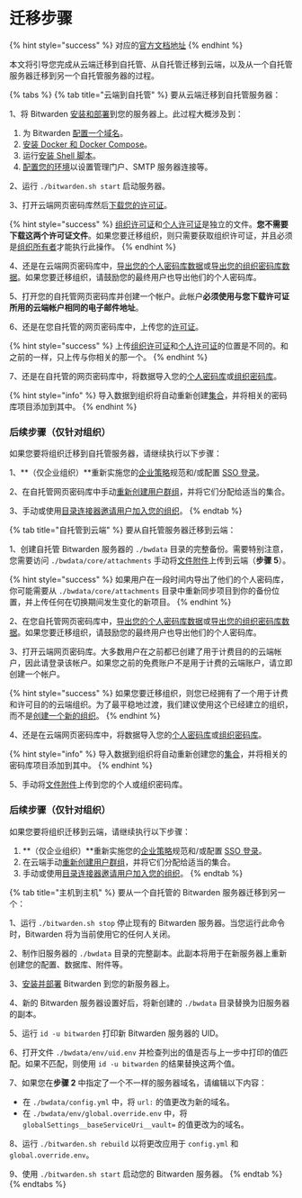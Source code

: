 # 迁移步骤

{% hint style="success" %}
对应的[官方文档地址](https://bitwarden.com/help/article/migration/)
{% endhint %}

本文将引导您完成从云端迁移到自托管、从自托管迁移到云端，以及从一个自托管服务器迁移到另一个自托管服务器的过程。

{% tabs %}
{% tab title="云端到自托管" %}
要从云端迁移到自托管服务器：

1、将 Bitwarden [安装和部署](install-and-deploy-guides/install-and-deploy-linux.md)到您的服务器上。此过程大概涉及到：

1. 为 Bitwarden [配置一个域名](install-and-deploy-guides/install-and-deploy-linux.md#configure-your-domain)。
2. [安装 Docker 和 Docker Compose](install-and-deploy-guides/install-and-deploy-linux.md#install-docker-and-docker-compose)。
3. 运行[安装 Shell 脚本](install-and-deploy-guides/install-and-deploy-linux.md#install-bitwarden)。
4. [配置您的环境](install-and-deploy-guides/install-and-deploy-linux.md#configure-your-environment)以设置管理门户、SMTP 服务器连接等。

2、运行 `./bitwarden.sh start` 启动服务器。

3、打开云端网页密码库然后[下载您的许可证](licensing-for-paid-features.md)。

{% hint style="success" %}
[组织许可证](licensing-for-paid-features.md#organization-license)和[个人许可证](licensing-for-paid-features.md#individual-license)是独立的文件。**您不需要下载这两个许可证文件**。如果您要迁移组织，则只需要获取组织许可证，并且必须是[组织所有者](../admin-console/user-management/member-roles-and-permissions.md)才能执行此操作。
{% endhint %}

4、还是在云端网页密码库中，[导出您的个人密码库数据](../import-export/export-vault-data.md#export-a-personal-vault)或[导出您的组织密码库数据](../import-export/export-vault-data.md#export-an-organization-vault)。如果您要迁移组织，请鼓励您的最终用户也导出他们的个人密码库。

5、打开您的自托管网页密码库并创建一个帐户。此帐户**必须使用与您下载许可证所用的云端帐户相同的电子邮件地址**。

6、还是在您自托管的网页密码库中，上传您的[许可证](licensing-for-paid-features.md)。

{% hint style="success" %}
上传[组织许可证](licensing-for-paid-features.md#organization-license)和[个人许可证](licensing-for-paid-features.md#individual-license)的位置是不同的。和之前的一样，只上传与你相关的那一个。
{% endhint %}

7、还是在自托管的网页密码库中，将数据导入您的[个人密码库](../import-export/import-data-to-your-vault.md)或[组织密码库](../import-export/import-data-to-an-organization.md)。

{% hint style="info" %}
导入数据到组织将自动重新创建[集合](../organizations/collections.md)，并将相关的密码库项目添加到其中。
{% endhint %}

### 后续步骤（仅针对组织）

如果您要将组织迁移到自托管服务器，请继续执行以下步骤：

1、**（仅企业组织）**重新实施您的[企业策略](../organizations/enterprise-policies.md)规范和/或配置 [SSO 登录](../login-with-sso/about-login-with-sso.md)。

2、在自托管网页密码库中手动[重新创建用户群组](../organizations/groups.md#create-a-group)，并将它们分配给适当的集合。

3、手动或使用[目录连接器](../directory-connector/about-directory-connector.md)[邀请用户加入您的组织](../organizations/user-management.md#invite)。
{% endtab %}

{% tab title="自托管到云端" %}
要从自托管服务器迁移到云端：

1、创建自托管 Bitwarden 服务器的 `./bwdata` 目录的完整备份。需要特别注意，您需要访问 `./bwdata/core/attachments` 手动将[文件附件](../your-vault/file-attachments.md)上传到云端（**步骤 5**）。

{% hint style="success" %}
如果用户在一段时间内导出了他们的个人密码库，你可能需要从 `./bwdata/core/attachments` 目录中重新同步项目到你的备份位置，并上传任何在切换期间发生变化的新项目。
{% endhint %}

2、在您自托管网页密码库中，[导出您的个人密码库数据](../import-export/export-vault-data.md#export-a-personal-vault)或[导出您的组织密码库数据](../import-export/export-vault-data.md#export-an-organization-vault)。如果您要迁移组织，请鼓励您的最终用户也导出他们的个人密码库。

3、打开云端网页密码库。大多数用户在之前都已创建了用于计费目的的云端帐户，因此请登录该帐户。如果您之前的免费账户不是用于计费的云端账户，请立即创建一个帐户。

{% hint style="success" %}
如果您要迁移组织，则您已经拥有了一个用于计费和许可目的的云端组织。为了最平稳地过渡，我们建议使用这个已经建立的组织，而不是[创建一个新的组织](../organizations/organizations.md#create-an-organization)。
{% endhint %}

4、还是在云端网页密码库中，将数据导入您的[个人密码库](../import-export/import-data-to-your-vault.md)或[组织密码库](../import-export/import-data-to-an-organization.md)。

{% hint style="info" %}
导入数据到组织将自动重新创建您的[集合](../organizations/collections.md)，并将相关的密码库项目添加到其中。
{% endhint %}

5、手动将[文件附件](../your-vault/file-attachments.md)上传到您的个人或组织密码库。

### 后续步骤（仅针对组织）

如果您要将组织迁移到云端，请继续执行以下步骤：

1. **（仅企业组织）**重新实施您的[企业策略](../organizations/enterprise-policies.md)规范和/或配置 [SSO 登录](../login-with-sso/about-login-with-sso.md)。
2. 在云端手动[重新创建用户群组](../organizations/groups.md#create-a-group)，并将它们分配给适当的集合。
3. 手动或使用[目录连接器](../directory-connector/about-directory-connector.md)[邀请用户加入您的组织](../organizations/user-management.md#invite)。
{% endtab %}

{% tab title="主机到主机" %}
要从一个自托管的 Bitwarden 服务器迁移到另一个：

1、运行 `./bitwarden.sh stop` 停止现有的 Bitwarden 服务器。当您运行此命令时，Bitwarden 将为当前使用它的任何人关闭。

2、制作旧服务器的 `./bwdata` 目录的完整副本。此副本将用于在新服务器上重新创建您的配置、数据库、附件等。

3、[安装并部署](install-and-deploy-guides/install-and-deploy-linux.md) Bitwarden 到您的新服务器上。

4、新的 Bitwarden 服务器设置好后，将新创建的 `./bwdata` 目录替换为旧服务器的副本。

5、运行 `id -u bitwarden` 打印新 Bitwarden 服务器的 UID。

6、打开文件 `./bwdata/env/uid.env` 并检查列出的值是否与上一步中打印的值匹配。如果不匹配，则使用 `id -u bitwarden` 的结果替换这两个值。

7、如果您在**步骤 2** 中指定了一个不一样的服务器域名，请编辑以下内容：

* 在 `./bwdata/config.yml` 中，将 `url:` 的值更改为新的域名。
* 在 `./bwdata/env/global.override.env` 中，将 `globalSettings__baseServiceUri__vault=` 的值更改为的域名。

8、运行 `./bitwarden.sh rebuild` 以将更改应用于 `config.yml` 和 `global.override.env`。

9、使用 `./bitwarden.sh start` 启动您的 Bitwarden 服务器。
{% endtab %}
{% endtabs %}
